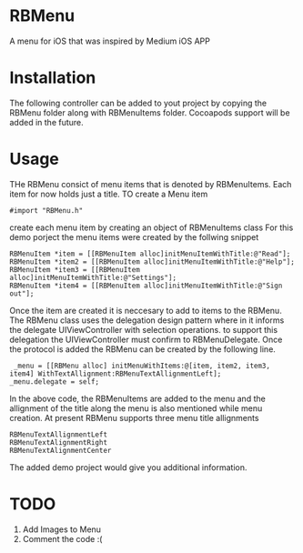 RBMenu
======

A menu for iOS that was inspired by Medium iOS APP

Installation
======

The following controller can be added to yout project by copying the RBMenu folder along with RBMenuItems folder. Cocoapods support will be added in the future.

Usage
======

THe RBMenu consict of menu items that is denoted by RBMenuItems. Each item for now holds just a title. TO create a Menu item 

    #import "RBMenu.h"
        
create each menu item by creating an object of RBMenuItems class For this demo porject the menu items were created by the follwing snippet

    RBMenuItem *item = [[RBMenuItem alloc]initMenuItemWithTitle:@"Read"];
    RBMenuItem *item2 = [[RBMenuItem alloc]initMenuItemWithTitle:@"Help"];
    RBMenuItem *item3 = [[RBMenuItem alloc]initMenuItemWithTitle:@"Settings"];
    RBMenuItem *item4 = [[RBMenuItem alloc]initMenuItemWithTitle:@"Sign out"];
    
Once the item are created it is neccesary to add to items to the RBMenu. The RBMenu class uses the delegation design pattern where in it informs the delegate UIViewController with selection operations.
to support this delegation the UIViewController must confirm to RBMenuDelegate. Once the protocol is added the RBMenu can be created by the following line.

     _menu = [[RBMenu alloc] initMenuWithItems:@[item, item2, item3, item4] WithTextAllignment:RBMenuTextAllignmentLeft];
    _menu.delegate = self;
    
In the above code, the RBMenuItems are added to the menu and the allignment of the title along the menu is also mentioned while menu creation.
At present RBMenu supports three menu title allignments 

    RBMenuTextAllignmentLeft
    RBMenuTextAlignmentRight
    RBMenuTextAlignmentCenter

The added demo project would give you additional information. 


TODO
======

1. Add Images to Menu
2. Comment the code :(
